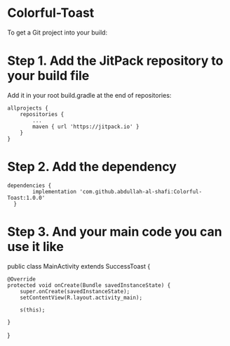 # Colorful-Toast

To get a Git project into your build:

# Step 1. Add the JitPack repository to your build file

Add it in your root build.gradle at the end of repositories:


	allprojects {
		repositories {
			...
			maven { url 'https://jitpack.io' }
		}
	}
  
  
  # Step 2. Add the dependency
  
  
  	dependencies {
	        implementation 'com.github.abdullah-al-shafi:Colorful-Toast:1.0.0'
	  }
  
  
  # Step 3. And your main code you can use it like
  
  

public class MainActivity extends SuccessToast  {

    @Override
    protected void onCreate(Bundle savedInstanceState) {
        super.onCreate(savedInstanceState);
        setContentView(R.layout.activity_main);

        s(this);

    }


}
